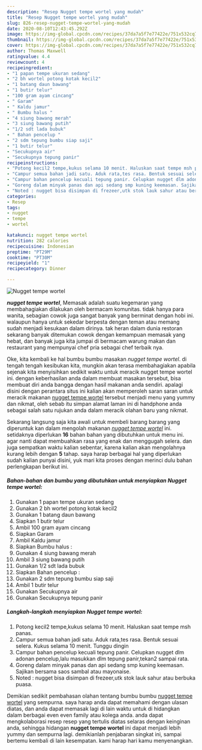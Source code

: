 ```yaml
---
description: "Resep Nugget tempe wortel yang mudah"
title: "Resep Nugget tempe wortel yang mudah"
slug: 826-resep-nugget-tempe-wortel-yang-mudah
date: 2020-08-10T12:43:45.292Z
image: https://img-global.cpcdn.com/recipes/37da7a5f7e77422e/751x532cq70/nugget-tempe-wortel-foto-resep-utama.jpg
thumbnail: https://img-global.cpcdn.com/recipes/37da7a5f7e77422e/751x532cq70/nugget-tempe-wortel-foto-resep-utama.jpg
cover: https://img-global.cpcdn.com/recipes/37da7a5f7e77422e/751x532cq70/nugget-tempe-wortel-foto-resep-utama.jpg
author: Thomas Maxwell
ratingvalue: 4.4
reviewcount: 4
recipeingredient:
- "1 papan tempe ukuran sedang"
- "2 bh wortel potong kotak kecil2"
- "1 batang daun bawang"
- "1 butir telur"
- "100 gram ayam cincang"
- " Garam"
- " Kaldu jamur"
- " Bumbu halus "
- "4 siung bawang merah"
- "3 siung bawang putih"
- "1/2 sdt lada bubuk"
- " Bahan pencelup "
- "2 sdm tepung bumbu siap saji"
- "1 butir telur"
- "Secukupnya air"
- "Secukupnya tepung panir"
recipeinstructions:
- "Potong kecil2 tempe,kukus selama 10 menit. Haluskan saat tempe msh panas."
- "Campur semua bahan jadi satu. Aduk rata,tes rasa. Bentuk sesuai selera. Kukus selama 10 menit. Tunggu dingin"
- "Campur bahan pencelup kecuali tepung panir. Celupkan nugget dlm adonan pencelup,lalu masukkan dlm tepung panir,tekan2 sampai rata."
- "Goreng dalam minyak panas dan api sedang smp kuning keemasan. Sajikan bersama saos sambal atau mayonaise."
- "Noted : nugget bisa disimpan di frezeer,utk stok lauk sahur atau berbuka puasa."
categories:
- Resep
tags:
- nugget
- tempe
- wortel

katakunci: nugget tempe wortel 
nutrition: 282 calories
recipecuisine: Indonesian
preptime: "PT29M"
cooktime: "PT30M"
recipeyield: "1"
recipecategory: Dinner

---
```



![Nugget tempe wortel](https://img-global.cpcdn.com/recipes/37da7a5f7e77422e/751x532cq70/nugget-tempe-wortel-foto-resep-utama.jpg)

<b><i>nugget tempe wortel</i></b>, Memasak adalah suatu kegemaran yang membahagiakan dilakukan oleh bermacam komunitas. tidak hanya para wanita, sebagian cowok juga sangat banyak yang berminat dengan hobi ini. walaupun hanya untuk sekedar berpesta dengan teman atau memang sudah menjadi kesukaan dalam dirinya. tak heran dalam dunia restoran sekarang banyak ditemukan cowok dengan kemampuan memasak yang hebat, dan banyak juga kita jumpai di bermacam warung makan dan restaurant yang mempunyai chef pria sebagai chef terbaik nya.



Oke, kita kembali ke hal bumbu bumbu masakan <i>nugget tempe wortel</i>. di tengah tengah kesibukan kita, mungkin akan terasa membahagiakan apabila sejenak kita menyisihkan sedikit waktu untuk meracik nugget tempe wortel ini. dengan keberhasilan anda dalam membuat masakan tersebut, bisa membuat diri anda bangga dengan hasil makanan anda sendiri. apalagi disini dengan perantara situs ini kalian akan memperoleh saran saran untuk meracik makanan <u>nugget tempe wortel</u> tersebut menjadi menu yang yummy dan nikmat, oleh sebab itu simpan alamat laman ini di handphone anda sebagai salah satu rujukan anda dalam meracik olahan baru yang nikmat.


Sekarang langsung saja kita awali untuk membeli barang barang yang diperuntuk kan dalam mengolah makanan <u><i>nugget tempe wortel</i></u> ini. setidaknya diperlukan <b>16</b> bahan bahan yang dibutuhkan untuk menu ini. agar nanti dapat membuahkan rasa yang enak dan menggugah selera. dan juga sempatkan waktu kalian sebentar, karena kalian akan mengolahnya kurang lebih dengan <b>5</b> tahap. saya harap berbagai hal yang diperlukan sudah kalian punyai disini, yuk mari kita proses dengan merinci dulu bahan perlengkapan berikut ini.

<!--inarticleads1-->

##### Bahan-bahan dan bumbu yang dibutuhkan untuk menyiapkan Nugget tempe wortel:

1. Gunakan 1 papan tempe ukuran sedang
1. Gunakan 2 bh wortel potong kotak kecil2
1. Gunakan 1 batang daun bawang
1. Siapkan 1 butir telur
1. Ambil 100 gram ayam cincang
1. Siapkan  Garam
1. Ambil  Kaldu jamur
1. Siapkan  Bumbu halus :
1. Gunakan 4 siung bawang merah
1. Ambil 3 siung bawang putih
1. Gunakan 1/2 sdt lada bubuk
1. Siapkan  Bahan pencelup :
1. Gunakan 2 sdm tepung bumbu siap saji
1. Ambil 1 butir telur
1. Gunakan Secukupnya air
1. Gunakan Secukupnya tepung panir




<!--inarticleads2-->

##### Langkah-langkah menyiapkan Nugget tempe wortel:

1. Potong kecil2 tempe,kukus selama 10 menit. Haluskan saat tempe msh panas.
1. Campur semua bahan jadi satu. Aduk rata,tes rasa. Bentuk sesuai selera. Kukus selama 10 menit. Tunggu dingin
1. Campur bahan pencelup kecuali tepung panir. Celupkan nugget dlm adonan pencelup,lalu masukkan dlm tepung panir,tekan2 sampai rata.
1. Goreng dalam minyak panas dan api sedang smp kuning keemasan. Sajikan bersama saos sambal atau mayonaise.
1. Noted : nugget bisa disimpan di frezeer,utk stok lauk sahur atau berbuka puasa.




Demikian sedikit pembahasan olahan tentang bumbu bumbu <u>nugget tempe wortel</u> yang sempurna. saya harap anda dapat memahami dengan ulasan diatas, dan anda dapat memasak lagi di lain waktu untuk di hidangkan dalam berbagai even even family atau kolega anda. anda dapat mengkolaborasi resep resep yang tertulis diatas selaras dengan keinginan anda, sehingga hidangan <b>nugget tempe wortel</b> ini dapat menjadi lebih yummy dan sempurna lagi. demikianlah penjabaran singkat ini, sampai bertemu kembali di lain kesempatan. kami harap hari kamu menyenangkan.
